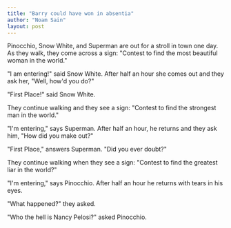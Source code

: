 ```yaml
---
title: "Barry could have won in absentia"
author: "Noam Sain"
layout: post
---
```


Pinocchio, Snow White, and Superman are out for a stroll in town one day. As they walk, they come across a sign: "Contest to find the most beautiful woman in the world."

"I am entering!" said Snow White. After half an hour she comes out and they ask her, "Well, how'd you do?"

"First Place!" said Snow White.

They continue walking and they see a sign: "Contest to find the strongest man in the world."

"I'm entering," says Superman. After half an hour, he returns and they ask him, "How did you make out?"

"First Place," answers Superman. "Did you ever doubt?"

They continue walking when they see a sign: "Contest to find the greatest liar in the world?"

"I'm entering," says Pinocchio. After half an hour he returns with tears in his eyes.

"What happened?" they asked.

"Who the hell is Nancy Pelosi?" asked Pinocchio.
